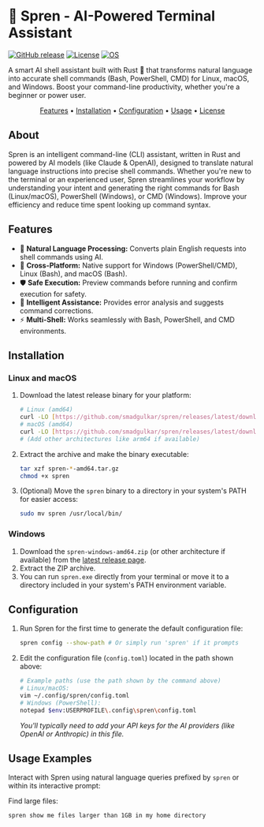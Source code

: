 # 🤖 Spren - AI-Powered Terminal Assistant

[![GitHub release](https://img.shields.io/github/v/release/smadgulkar/spren)](https://github.com/smadgulkar/spren/releases)
[![License](https://img.shields.io/badge/license-MIT-blue.svg)](LICENSE) [![OS](https://img.shields.io/badge/OS-Windows%20%7C%20macOS%20%7C%20Linux-blue)]()

A smart AI shell assistant built with Rust 🦀 that transforms natural language into accurate shell commands (Bash, PowerShell, CMD) for Linux, macOS, and Windows. Boost your command-line productivity, whether you're a beginner or power user.

<p align="center">
  <a href="#features">Features</a> •
  <a href="#installation">Installation</a> •
  <a href="#configuration">Configuration</a> •
  <a href="#usage">Usage</a> •
  <a href="#license">License</a>
</p>

## About

Spren is an intelligent command-line (CLI) assistant, written in Rust and powered by AI models (like Claude & OpenAI), designed to translate natural language instructions into precise shell commands. Whether you're new to the terminal or an experienced user, Spren streamlines your workflow by understanding your intent and generating the right commands for Bash (Linux/macOS), PowerShell (Windows), or CMD (Windows). Improve your efficiency and reduce time spent looking up command syntax.

## Features

- 🤖 **Natural Language Processing:** Converts plain English requests into shell commands using AI.
- 🔄 **Cross-Platform:** Native support for Windows (PowerShell/CMD), Linux (Bash), and macOS (Bash).
- 🛡️ **Safe Execution:** Preview commands before running and confirm execution for safety.
- 🧠 **Intelligent Assistance:** Provides error analysis and suggests command corrections.
- ⚡ **Multi-Shell:** Works seamlessly with Bash, PowerShell, and CMD environments.

## Installation

### Linux and macOS

1.  Download the latest release binary for your platform:
    ```bash
    # Linux (amd64)
    curl -LO [https://github.com/smadgulkar/spren/releases/latest/download/spren-linux-amd64.tar.gz](https://github.com/smadgulkar/spren/releases/latest/download/spren-linux-amd64.tar.gz)
    # macOS (amd64)
    curl -LO [https://github.com/smadgulkar/spren/releases/latest/download/spren-macos-amd64.tar.gz](https://github.com/smadgulkar/spren/releases/latest/download/spren-macos-amd64.tar.gz)
    # (Add other architectures like arm64 if available)
    ```
2.  Extract the archive and make the binary executable:
    ```bash
    tar xzf spren-*-amd64.tar.gz
    chmod +x spren
    ```
3.  (Optional) Move the `spren` binary to a directory in your system's PATH for easier access:
    ```bash
    sudo mv spren /usr/local/bin/
    ```

### Windows

1.  Download the `spren-windows-amd64.zip` (or other architecture if available) from the [latest release page](https://github.com/smadgulkar/spren/releases/latest).
2.  Extract the ZIP archive.
3.  You can run `spren.exe` directly from your terminal or move it to a directory included in your system's PATH environment variable.

## Configuration

1.  Run Spren for the first time to generate the default configuration file:
    ```bash
    spren config --show-path # Or simply run 'spren' if it prompts
    ```
2.  Edit the configuration file (`config.toml`) located in the path shown above:
    ```bash
    # Example paths (use the path shown by the command above)
    # Linux/macOS:
    vim ~/.config/spren/config.toml
    # Windows (PowerShell):
    notepad $env:USERPROFILE\.config\spren\config.toml
    ```
    *You'll typically need to add your API keys for the AI providers (like OpenAI or Anthropic) in this file.*

## Usage Examples

Interact with Spren using natural language queries prefixed by `spren` or within its interactive prompt:

Find large files:
```bash
spren show me files larger than 1GB in my home directory
